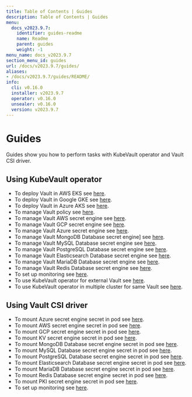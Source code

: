 ```yaml
---
title: Table of Contents | Guides
description: Table of Contents | Guides
menu:
  docs_v2023.9.7:
    identifier: guides-readme
    name: Readme
    parent: guides
    weight: -1
menu_name: docs_v2023.9.7
section_menu_id: guides
url: /docs/v2023.9.7/guides/
aliases:
- /docs/v2023.9.7/guides/README/
info:
  cli: v0.16.0
  installer: v2023.9.7
  operator: v0.16.0
  unsealer: v0.16.0
  version: v2023.9.7
---
```


# Guides

Guides show you how to perform tasks with KubeVault operator and Vault CSI driver.

## Using KubeVault operator

- To deploy Vault in AWS EKS see [here](/docs/v2023.9.7/guides/platforms/eks).
- To deploy Vault in Google GKE see [here](/docs/v2023.9.7/guides/platforms/gke).
- To deploy Vault in Azure AKS see [here](/docs/v2023.9.7/guides/platforms/aks).
- To manage Vault policy see [here](/docs/v2023.9.7/guides/policy-management/overview).
- To manage Vault AWS secret engine see [here](/docs/v2023.9.7/guides/secret-engines/aws/overview).
- To manage Vault GCP secret engine see [here](/docs/v2023.9.7/guides/secret-engines/gcp/overview).
- To manage Vault Azure secret engine see [here](/docs/v2023.9.7/guides/secret-engines/azure/overview).
- To manage Vault MongoDB Database secret engine] see [here](/docs/v2023.9.7/guides/secret-engines/mongodb/overview).
- To manage Vault MySQL Database secret engine see [here](/docs/v2023.9.7/guides/secret-engines/mysql/overview).
- To manage Vault PostgreSQL Database secret engine see [here](/docs/v2023.9.7/guides/secret-engines/postgres/overview).
- To manage Vault Elasticsearch Database secret engine see [here](/docs/v2023.9.7/guides/secret-engines/elasticsearch/overview).
- To manage Vault MariaDB Database secret engine see [here](/docs/v2023.9.7/guides/secret-engines/mariadb/overview).
- To manage Vault Redis Database secret engine see [here](/docs/v2023.9.7/guides/secret-engines/redis/overview).
- To set up monitoring see [here](/docs/v2023.9.7/guides/monitoring/overview).
- To use KubeVault operator for external Vault see [here](/docs/v2023.9.7/guides/platforms/external-vault).
- To use KubeVault operator in multiple cluster for same Vault see [here](/docs/v2023.9.7/guides/platforms/multi-cluster-vault).

## Using Vault CSI driver

- To mount Azure secret engine secret in pod see [here](/docs/v2023.9.7/guides/secret-engines/azure/csi-driver).
- To mount AWS secret engine secret in pod see [here](/docs/v2023.9.7/guides/secret-engines/aws/csi-driver).
- To mount GCP secret engine secret in pod see [here](/docs/v2023.9.7/guides/secret-engines/gcp/csi-driver).
- To mount KV secret engine secret in pod see [here](/docs/v2023.9.7/guides/secret-engines/kv/csi-driver).
- To mount MongoDB Database secret engine secret in pod see [here](/docs/v2023.9.7/guides/secret-engines/mongodb/csi-driver).
- To mount MySQL Database secret engine secret in pod see [here](/docs/v2023.9.7/guides/secret-engines/mysql/csi-driver).
- To mount PostgreSQL Database secret engine secret in pod see [here](/docs/v2023.9.7/guides/secret-engines/postgres/csi-driver).
- To mount Elasticsearch Database secret engine secret in pod see [here](/docs/v2023.9.7/guides/secret-engines/elasticsearch/csi-driver).
- To mount MariaDB Database secret engine secret in pod see [here](/docs/v2023.9.7/guides/secret-engines/mariadb/csi-driver).
- To mount Redis Database secret engine secret in pod see [here](/docs/v2023.9.7/guides/secret-engines/redis/csi-driver).
- To mount PKI secret engine secret in pod see [here](/docs/v2023.9.7/guides/secret-engines/pki/csi-driver).
- To set up monitoring see [here](/docs/v2023.9.7/guides/monitoring/overview).
